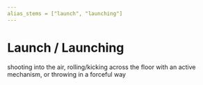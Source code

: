 ```yaml
---
alias_stems = ["launch", "launching"]
---
```


# Launch / Launching

shooting into the air, rolling/kicking across the floor with an active
mechanism, or throwing in a forceful way
